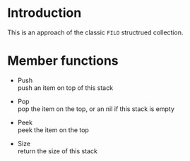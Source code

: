 # Introduction

This is an approach of the classic `FILO` structrued collection.

# Member functions

* Push  
push an item on top of this stack

* Pop  
pop the item on the top, or an nil if this stack is empty

* Peek  
peek the item on the top

* Size  
return the size of this stack
